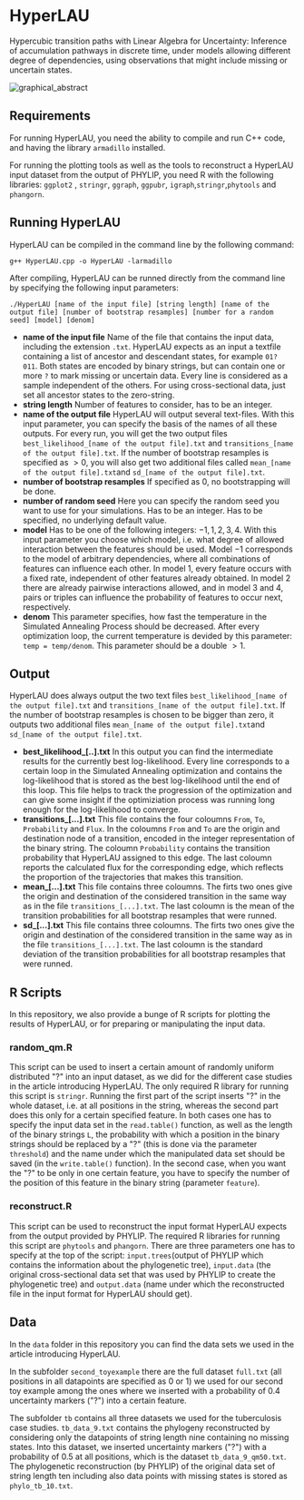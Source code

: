 # HyperLAU
Hypercubic transition paths with Linear Algebra for Uncertainty: Inference of accumulation pathways in discrete time, under models allowing different degree of dependencies, using observations that might include missing or uncertain states.

![graphical_abstract](https://github.com/user-attachments/assets/25a74577-28a2-460e-a875-f6122375f53b)


## Requirements
For running HyperLAU, you need the ability to compile and run C++ code, and having the library `armadillo` installed. 

For running the plotting tools as well as the tools to reconstruct a HyperLAU input dataset from the output of PHYLIP, you need R with the following libraries: 
`ggplot2` , `stringr`, `ggraph`, `ggpubr`, `igraph`,`stringr`,`phytools` and `phangorn`.

## Running HyperLAU
HyperLAU can be compiled in the command line by the following command:
```
g++ HyperLAU.cpp -o HyperLAU -larmadillo
```
After compiling, HyperLAU can be runned directly from the command line by specifying the following input parameters:
```
./HyperLAU [name of the input file] [string length] [name of the output file] [number of bootstrap resamples] [number for a random seed] [model] [denom]
```
- **name of the input file** Name of the file that contains the input data, including the extension `.txt`. HyperLAU expects as an input a textfile containing a list of ancestor and descendant states, for example `01? 011`. Both states are encoded by binary strings, but can contain one or more `?` to mark missing or uncertain data. Every line is considered as a sample independent of the others. For using cross-sectional data, just set all ancestor states to the zero-string.
- **string length** Number of features to consider, has to be an integer.
- **name of the output file** HyperLAU will output several text-files. With this input parameter, you can specify the basis of the names of all these outputs. For every run, you will get the two output files `best_likelihood_[name of the output file].txt` and `transitions_[name of the output file].txt`. If the number of bootstrap resamples is specified as $>0$, you will also get two additional files called `mean_[name of the output file].txt`and `sd_[name of the output file].txt`.
- **number of bootstrap resamples** If specified as 0, no bootstrapping will be done.
- **number of random seed** Here you can specify the random seed you want to use for your simulations. Has to be an integer. Has to be specified, no underlying default value.
- **model** Has to be one of the following integers: $-1,1,2,3,4$. With this input parameter you choose which model, i.e. what degree of allowed interaction between the features should be used. Model $-1$ corresponds to the model of arbitrary dependencies, where all combinations of features can influence each other. In model $1$, every feature occurs with a fixed rate, independent of other features already obtained. In model $2$ there are already pairwise interactions allowed, and in model $3$ and $4$, pairs or triples can influence the probability of features to occur next, respectively.
- **denom** This parameter specifies, how fast the temperature in the Simulated Annealing Process should be decreased. After every optimization loop, the current temperature is devided by this parameter: `temp = temp/denom`. This parameter should be a double $>1$.

## Output
HyperLAU does always output the two text files `best_likelihood_[name of the output file].txt` and `transitions_[name of the output file].txt`. If the number of bootstrap resamples is chosen to be bigger than zero, it outputs two additional files `mean_[name of the output file].txt`and `sd_[name of the output file].txt`.
- **best_likelihood_[..].txt** In this output you can find the intermediate results for the currently best log-likelihood. Every line corresponds to a certain loop in the Simulated Annealing optimization and contains the log-likelihood that is stored as the best log-likelihood until the end of this loop. This file helps to track the progression of the optimization and can give some insight if the optimiziation process was running long enough for the log-likelihood to converge.
- **transitions_[...].txt** This file contains the four coloumns `From`, `To`, `Probability` and `Flux`. In the coloumns `From` and `To` are the origin and destination node of a transition, encoded in the integer representation of the binary string. The coloumn `Probability` contains the transition probability that HyperLAU assigned to this edge. The last coloumn reports the calculated flux for the corresponding edge, which reflects the proportion of the trajectories that makes this transition.
- **mean_[...].txt** This file contains three coloumns. The firts two ones give the origin and destination of the considered transition in the same way as in the file `transitions_[...].txt`. The last coloumn is the mean of the transition probabilities for all bootstrap resamples that were runned.
- **sd_[...].txt** This file contains three coloumns. The firts two ones give the origin and destination of the considered transition in the same way as in the file `transitions_[...].txt`. The last coloumn is the standard deviation of the transition probabilities for all bootstrap resamples that were runned.
  
## R Scripts
In this repository, we also provide a bunge of R scripts for plotting the results of HyperLAU, or for preparing or manipulating the input data. 

### random_qm.R
This script can be used to insert a certain amount of randomly uniform distributed "?" into an input dataset, as we did for the different case studies in the article introducing HyperLAU. The only required R library for running this script is `stringr`. Running the first part of the script inserts "?" in the whole dataset, i.e. at all positions in the string, whereas the second part does this only for a certain specified feature. In both cases one has to specify the input data set in the `read.table()` function, as well as the length of the binary strings `L`, the probability with which a position in the binary strings should be replaced by a "?" (this is done via the parameter `threshold`) and the name under which the manipulated data set should be saved (in the `write.table()` function). In the second case, when you want the "?" to be only in one certain feature, you have to specify the number of the position of this feature in the binary string (parameter `feature`). 

### reconstruct.R
This script can be used to reconstruct the input format HyperLAU expects from the output provided by PHYLIP. The required R libraries for running this script are `phytools` and `phangorn`. There are three parameters one has to specify at the top of the script: `input.trees`(output of PHYLIP which contains the information about the phylogenetic tree), `input.data` (the original cross-sectional data set that was used by PHYLIP to create the phylogenetic tree) and `output.data` (name under which the reconstructed file in the input format for HyperLAU should get). 

## Data
In the `data` folder in this repository you can find the data sets we used in the article introducing HyperLAU. 

In the subfolder `second_toyexample` there are the full dataset `full.txt` (all positions in all datapoints are specified as $0$ or $1$) we used for our second toy example among the ones where we inserted with a probability of $0.4$ uncertainty markers ("?") into a certain feature. 

The subfolder `tb` contains all three datasets we used for the tuberculosis case studies. `tb_data_9.txt` contains the phylogeny reconstructed by considering only the datapoints of string length nine containing no missing states. Into this dataset, we inserted uncertainty markers ("?") with a probability of $0.5$ at all positions, which is the dataset `tb_data_9_qm50.txt`. The phylogenetic reconstruction (by PHYLIP) of the original data set of string length ten including also data points with missing states is stored as `phylo_tb_10.txt`. 
